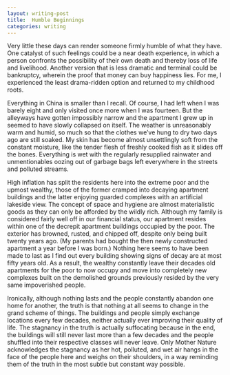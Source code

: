 ```yaml
---
layout: writing-post
title:  Humble Beginnings
categories: writing
---
```


Very little these days can render someone firmly humble of what they have. One catalyst of such feelings could be a near death experience, in which a person confronts the possibility of their own death and thereby loss of life and livelihood. Another version that is less dramatic and terminal could be bankruptcy, wherein the proof that money can buy happiness lies. For me, I experienced the least drama-ridden option and returned to my childhood roots.

Everything in China is smaller than I recall. Of course, I had left when I was barely eight and only visited once more when I was fourteen. But the alleyways have gotten impossibly narrow and the apartment I grew up in seemed to have slowly collapsed on itself. The weather is unreasonably warm and humid, so much so that the clothes we’ve hung to dry two days ago are still soaked. My skin has become almost unsettlingly soft from the constant moisture, like the tender flesh of freshly cooked fish as it slides off the bones. Everything is wet with the regularly resupplied rainwater and unmentionables oozing out of garbage bags left everywhere in the streets and polluted streams.

High inflation has split the residents here into the extreme poor and the upmost wealthy, those of the former cramped into decaying apartment buildings and the latter enjoying guarded complexes with an artificial lakeside view. The concept of space and hygiene are almost materialistic goods as they can only be afforded by the wildly rich. Although my family is considered fairly well off in our financial status, our apartment resides within one of the decrepit apartment buildings occupied by the poor. The exterior has browned, rusted, and chipped off, despite only being built twenty years ago. (My parents had bought the then newly constructed apartment a year before I was born.) Nothing here seems to have been made to last as I find out every building showing signs of decay are at most fifty years old. As a result, the wealthy constantly leave their decades old apartments for the poor to now occupy and move into completely new complexes built on the demolished grounds previously resided by the very same impoverished people.

Ironically, although nothing lasts and the people constantly abandon one home for another, the truth is that nothing at all seems to change in the grand scheme of things. The buildings and people simply exchange locations every few decades, neither actually ever improving their quality of life. The stagnancy in the truth is actually suffocating because in the end, the buildings will still never last more than a few decades and the people shuffled into their respective classes will never leave. Only Mother Nature acknowledges the stagnancy as her hot, polluted, and wet air hangs in the face of the people here and weighs on their shoulders, in a way reminding them of the truth in the most subtle but constant way possible.